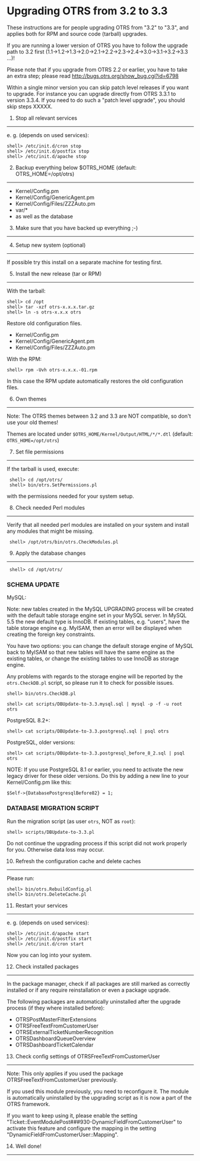 Upgrading OTRS from 3.2 to 3.3
==============================

These instructions are for people upgrading OTRS from "3.2" to "3.3",
and applies both for RPM and source code (tarball) upgrades.

If you are running a lower version of OTRS you have to follow the upgrade path
to 3.2 first (1.1->1.2->1.3->2.0->2.1->2.2->2.3->2.4->3.0->3.1->3.2->3.3 ...)!

Please note that if you upgrade from OTRS 2.2 or earlier, you have to
take an extra step; please read http://bugs.otrs.org/show_bug.cgi?id=6798

Within a single minor version you can skip patch level releases if you want to
upgrade. For instance you can upgrade directly from OTRS 3.3.1 to version
3.3.4. If you need to do such a "patch level upgrade", you should skip steps
XXXXX.


1. Stop all relevant services
-----------------------------

e. g. (depends on used services):

    shell> /etc/init.d/cron stop
    shell> /etc/init.d/postfix stop
    shell> /etc/init.d/apache stop


2. Backup everything below $OTRS_HOME (default: OTRS_HOME=/opt/otrs)
--------------------------------------------------------------------

- Kernel/Config.pm
- Kernel/Config/GenericAgent.pm
- Kernel/Config/Files/ZZZAuto.pm
- var/*
- as well as the database

3. Make sure that you have backed up everything ;-)
---------------------------------------------------

4. Setup new system (optional)
------------------------------

If possible try this install on a separate machine for testing first.


5. Install the new release (tar or RPM)
---------------------------------------

With the tarball:

    shell> cd /opt
    shell> tar -xzf otrs-x.x.x.tar.gz
    shell> ln -s otrs-x.x.x otrs

Restore old configuration files.

- Kernel/Config.pm
- Kernel/Config/GenericAgent.pm
- Kernel/Config/Files/ZZZAuto.pm


With the RPM:

    shell> rpm -Uvh otrs-x.x.x.-01.rpm

In this case the RPM update automatically restores the old configuration files.

6. Own themes
-------------

Note: The OTRS themes between 3.2 and 3.3 are NOT compatible, so don't use your old themes!

Themes are located under `$OTRS_HOME/Kernel/Output/HTML/*/*.dtl` (default: `OTRS_HOME=/opt/otrs`)


7. Set file permissions
-----------------------

If the tarball is used, execute:

     shell> cd /opt/otrs/
     shell> bin/otrs.SetPermissions.pl

with the permissions needed for your system setup.


8. Check needed Perl modules
----------------------------

Verify that all needed perl modules are installed on your system and install
any modules that might be missing.

     shell> /opt/otrs/bin/otrs.CheckModules.pl


9. Apply the database changes
-----------------------------

     shell> cd /opt/otrs/


### SCHEMA UPDATE

MySQL:

 Note: new tables created in the MySQL UPGRADING process will be created with the
 default table storage engine set in your MySQL server.
 In MySQL 5.5 the new default type is InnoDB.
 If existing tables, e.g. "users", have the table storage engine e.g. MyISAM,
 then an error will be displayed when creating the foreign key constraints.

 You have two options: you can change the default storage engine of MySQL back to MyISAM
 so that new tables will have the same engine as the existing tables,
 or change the existing tables to use InnoDB as storage engine.

 Any problems with regards to the storage engine will be reported by the
 `otrs.CheckDB.pl` script, so please run it to check for possible issues.

    shell> bin/otrs.CheckDB.pl

    shell> cat scripts/DBUpdate-to-3.3.mysql.sql | mysql -p -f -u root otrs

PostgreSQL 8.2+:

    shell> cat scripts/DBUpdate-to-3.3.postgresql.sql | psql otrs

PostgreSQL, older versions:

    shell> cat scripts/DBUpdate-to-3.3.postgresql_before_8_2.sql | psql otrs


 NOTE: If you use PostgreSQL 8.1 or earlier, you need to activate the new legacy driver
 for these older versions. Do this by adding a new line to your Kernel/Config.pm like this:

    $Self->{DatabasePostgresqlBefore82} = 1;


### DATABASE MIGRATION SCRIPT

 Run the migration script (as user `otrs`, NOT as `root`):

    shell> scripts/DBUpdate-to-3.3.pl

 Do not continue the upgrading process if this script did not work properly for you.
 Otherwise data loss may occur.


10. Refresh the configuration cache and delete caches
-----------------------------------------------------

Please run:

    shell> bin/otrs.RebuildConfig.pl
    shell> bin/otrs.DeleteCache.pl


11. Restart your services
-------------------------

e. g. (depends on used services):

    shell> /etc/init.d/apache start
    shell> /etc/init.d/postfix start
    shell> /etc/init.d/cron start

Now you can log into your system.


12. Check installed packages
----------------------------

In the package manager, check if all packages are still marked as
correctly installed or if any require reinstallation or even a package upgrade.

The following packages are automatically uninstalled after the upgrade process (if they where
installed before):

- OTRSPostMasterFilterExtensions
- OTRSFreeTextFromCustomerUser
- OTRSExternalTicketNumberRecognition
- OTRSDashboardQueueOverview
- OTRSDashboardTicketCalendar

13. Check config settings of OTRSFreeTextFromCustomerUser
-------------------------------------------------------

Note: This only applies if you used the package OTRSFreeTextFromCustomerUser previously.

If you used this module previously, you need to reconfigure it.
The module is automatically uninstalled by the upgrading script as it is
now a part of the OTRS framework.

If you want to keep using it, please enable the setting
"Ticket::EventModulePost###930-DynamicFieldFromCustomerUser" to
activate this feature and configure the mapping in the setting
"DynamicFieldFromCustomerUser::Mapping".


14. Well done!
--------------
